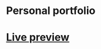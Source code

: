 # Personal portfolio

# <a href="https://portfolio-v2-putw7va3n-brdorads-projects.vercel.app/">Live preview</a>